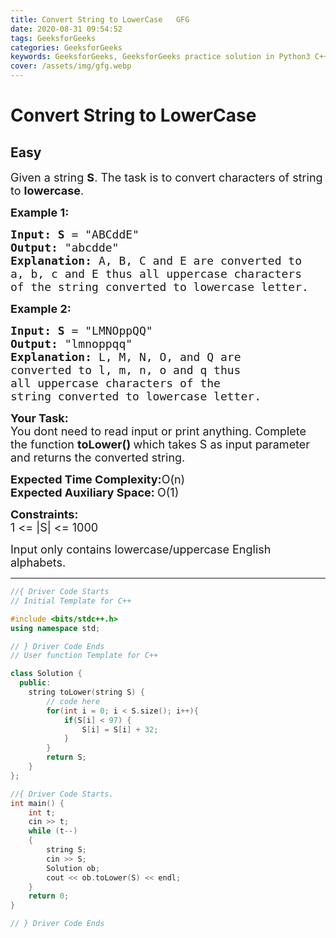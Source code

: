```yaml
---
title: Convert String to LowerCase   GFG
date: 2020-08-31 09:54:52
tags: GeeksforGeeks
categories: GeeksforGeeks
keywords: GeeksforGeeks, GeeksforGeeks practice solution in Python3 C++ Java, Convert String to LowerCase - GFG solution
cover: /assets/img/gfg.webp
---
```



# Convert String to LowerCase
## Easy
<div class="problems_problem_content__Xm_eO"><p><span style="font-size:18px">Given a string <strong>S</strong>. The task is to convert characters of string to <strong>lowercase</strong>.</span></p>

<p><span style="font-size:18px"><strong>Example 1:</strong></span></p>

<pre><span style="font-size:18px"><strong>Input: S</strong> = "ABCddE</span><span style="font-size:18px">"
<strong>Output:</strong> "abcdde</span><span style="font-size:18px">"
<strong>Explanation: </strong>A, B, C and E are converted to</span>
<span style="font-size:18px">a, b, c and E thus&nbsp;all uppercase characters 
of the string converted to lowercase letter.</span></pre>

<p><span style="font-size:18px"><strong>Example 2:</strong></span></p>

<pre><span style="font-size:18px"><strong>Input: S</strong> = "LMNOppQQ</span><span style="font-size:18px">"
<strong>Output:</strong> "lmnoppqq</span><span style="font-size:18px">"
<strong>Explanation: </strong>L, M, N, O, and Q are 
converted to l, m, n, o and q thus&nbsp;
all uppercase characters of the 
string converted to lowercase letter.</span></pre>

<p><span style="font-size:18px"><strong>Your Task: &nbsp;</strong><br>
You dont need to read input or print anything. Complete the function <strong>toLower()&nbsp;</strong>which takes S&nbsp;as input parameter and returns the converted string.</span></p>

<p><span style="font-size:18px"><strong>Expected Time Complexity:</strong>O(n)<br>
<strong>Expected Auxiliary Space:&nbsp;</strong>O(1)&nbsp;</span></p>

<p><span style="font-size:18px"><strong>Constraints:</strong><br>
1 &lt;= |S|&nbsp;&lt;= 1000</span></p>

<p><span style="font-size:18px">Input only contains lowercase/uppercase English alphabets.</span></p>
</div>

---




```cpp
//{ Driver Code Starts
// Initial Template for C++

#include <bits/stdc++.h>
using namespace std;

// } Driver Code Ends
// User function Template for C++

class Solution {
  public:
    string toLower(string S) {
        // code here
        for(int i = 0; i < S.size(); i++){
            if(S[i] < 97) {
                S[i] = S[i] + 32;
            }
        }
        return S;
    }
};

//{ Driver Code Starts.
int main() {
    int t;
    cin >> t;
    while (t--) 
    {
        string S;
        cin >> S;
        Solution ob;
        cout << ob.toLower(S) << endl;
    }
    return 0;
}

// } Driver Code Ends
```
